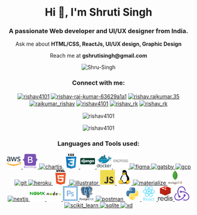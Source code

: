 <div>
<h1 align="center">Hi 👋, I'm Shruti Singh</h1>
<h3 align="center">A passionate Web developer and UI/UX designer from India.</h3>
  
<p align="center">Ask me about <b>HTML/CSS, ReactJs, UI/UX design, Graphic Design</b></p>
<p align="center">Reach me at <b>gshrutisingh@gmail.com</b></p>

<!-- <p align="center"> <a href="https://github.com/ryo-ma/github-profile-trophy"><img src="https://github-profile-trophy.vercel.app/?username=Shru-Singh" alt="Shru-Singh"/></a> </p> -->
<p align="center"> <img src="https://komarev.com/ghpvc/?username=Shru-Singh&label=Profile%20views&color=0e75b6&style=flat" alt="Shru-Singh" /> </p>

<h3 align="center">Connect with me:</h3>
<p align="center">
<a href="https://dev.to/rishav4101" target="blank"><img align="center" src="https://cdn.jsdelivr.net/npm/simple-icons@3.0.1/icons/dev-dot-to.svg" alt="rishav4101" height="30" width="40" /></a>
<a href="https://linkedin.com/in/rishav-raj-kumar-63629a1a1" target="blank"><img align="center" src="https://cdn.jsdelivr.net/npm/simple-icons@3.0.1/icons/linkedin.svg" alt="rishav-raj-kumar-63629a1a1" height="30" width="40" /></a>
<a href="https://fb.com/rishav.rajkumar.35" target="blank"><img align="center" src="https://cdn.jsdelivr.net/npm/simple-icons@3.0.1/icons/facebook.svg" alt="rishav.rajkumar.35" height="30" width="40" /></a>
<a href="https://instagram.com/rajkumar_rishav" target="blank"><img align="center" src="https://cdn.jsdelivr.net/npm/simple-icons@3.0.1/icons/instagram.svg" alt="rajkumar_rishav" height="30" width="40" /></a>
<a href="https://www.behance.net/rishav4101" target="blank"><img align="center" src="https://cdn.jsdelivr.net/npm/simple-icons@3.0.1/icons/behance.svg" alt="rishav4101" height="30" width="40" /></a>
<a href="https://www.codechef.com/users/rishav_rk" target="blank"><img align="center" src="https://cdn.jsdelivr.net/npm/simple-icons@3.1.0/icons/codechef.svg" alt="rishav_rk" height="30" width="40" /></a>
<a href="https://codeforces.com/profile/rishav_rk" target="blank"><img align="center" src="https://cdn.jsdelivr.net/npm/simple-icons@3.0.1/icons/codeforces.svg" alt="rishav_rk" height="30" width="40" /></a>
</p>

<p align="center"><img align="center" src="https://github-readme-stats.vercel.app/api/top-langs?username=rishav4101&show_icons=true&locale=en&layout=compact" alt="rishav4101" /></p>

<div >
<!-- <p style="display: flex;" display="flex" align="center" ><img align="center" src="https://github-readme-stats.vercel.app/api?username=rishav4101&show_icons=true&locale=en" alt="rishav4101" /></p> -->

<p align="center"><img align="center" src="https://github-readme-streak-stats.herokuapp.com/?user=rishav4101&" alt="rishav4101" /></p>
</div>
<h3 align="center">Languages and Tools used:</h3>
<p align="center"> <a href="https://aws.amazon.com" target="_blank"> <img src="https://raw.githubusercontent.com/devicons/devicon/master/icons/amazonwebservices/amazonwebservices-original-wordmark.svg" alt="aws" width="40" height="40"/> </a> <a href="https://getbootstrap.com" target="_blank"> <img src="https://raw.githubusercontent.com/devicons/devicon/master/icons/bootstrap/bootstrap-plain-wordmark.svg" alt="bootstrap" width="40" height="40"/> </a> <a href="https://www.chartjs.org" target="_blank"> <img src="https://www.chartjs.org/media/logo-title.svg" alt="chartjs" width="40" height="40"/> </a> <a href="https://www.w3schools.com/css/" target="_blank"> <img src="https://raw.githubusercontent.com/devicons/devicon/master/icons/css3/css3-original-wordmark.svg" alt="css3" width="40" height="40"/> </a> <a href="https://www.djangoproject.com/" target="_blank"> <img src="https://raw.githubusercontent.com/devicons/devicon/master/icons/django/django-original.svg" alt="django" width="40" height="40"/> </a> <a href="https://www.docker.com/" target="_blank"> <img src="https://raw.githubusercontent.com/devicons/devicon/master/icons/docker/docker-original-wordmark.svg" alt="docker" width="40" height="40"/> </a> <a href="https://expressjs.com" target="_blank"> <img src="https://raw.githubusercontent.com/devicons/devicon/master/icons/express/express-original-wordmark.svg" alt="express" width="40" height="40"/> </a> <a href="https://www.figma.com/" target="_blank"> <img src="https://www.vectorlogo.zone/logos/figma/figma-icon.svg" alt="figma" width="40" height="40"/> </a> <a href="https://www.gatsbyjs.com/" target="_blank"> <img src="https://www.vectorlogo.zone/logos/gatsbyjs/gatsbyjs-icon.svg" alt="gatsby" width="40" height="40"/> </a> <a href="https://cloud.google.com" target="_blank"> <img src="https://www.vectorlogo.zone/logos/google_cloud/google_cloud-icon.svg" alt="gcp" width="40" height="40"/> </a> <a href="https://git-scm.com/" target="_blank"> <img src="https://www.vectorlogo.zone/logos/git-scm/git-scm-icon.svg" alt="git" width="40" height="40"/> </a> <a href="https://heroku.com" target="_blank"> <img src="https://www.vectorlogo.zone/logos/heroku/heroku-icon.svg" alt="heroku" width="40" height="40"/> </a> <a href="https://www.w3.org/html/" target="_blank"> <img src="https://raw.githubusercontent.com/devicons/devicon/master/icons/html5/html5-original-wordmark.svg" alt="html5" width="40" height="40"/> </a> <a href="https://www.adobe.com/in/products/illustrator.html" target="_blank"> <img src="https://www.vectorlogo.zone/logos/adobe_illustrator/adobe_illustrator-icon.svg" alt="illustrator" width="40" height="40"/> </a> <a href="https://developer.mozilla.org/en-US/docs/Web/JavaScript" target="_blank"> <img src="https://raw.githubusercontent.com/devicons/devicon/master/icons/javascript/javascript-original.svg" alt="javascript" width="40" height="40"/> </a> <a href="https://www.linux.org/" target="_blank"> <img src="https://raw.githubusercontent.com/devicons/devicon/master/icons/linux/linux-original.svg" alt="linux" width="40" height="40"/> </a> <a href="https://materializecss.com/" target="_blank"> <img src="https://raw.githubusercontent.com/prplx/svg-logos/5585531d45d294869c4eaab4d7cf2e9c167710a9/svg/materialize.svg" alt="materialize" width="40" height="40"/> </a> <a href="https://www.mongodb.com/" target="_blank"> <img src="https://raw.githubusercontent.com/devicons/devicon/master/icons/mongodb/mongodb-original-wordmark.svg" alt="mongodb" width="40" height="40"/> </a> <a href="https://nextjs.org/" target="_blank"> <img src="https://cdn.worldvectorlogo.com/logos/nextjs-3.svg" alt="nextjs" width="40" height="40"/> </a> <a href="https://www.nginx.com" target="_blank"> <img src="https://raw.githubusercontent.com/devicons/devicon/master/icons/nginx/nginx-original.svg" alt="nginx" width="40" height="40"/> </a> <a href="https://nodejs.org" target="_blank"> <img src="https://raw.githubusercontent.com/devicons/devicon/master/icons/nodejs/nodejs-original-wordmark.svg" alt="nodejs" width="40" height="40"/> </a> <a href="https://www.photoshop.com/en" target="_blank"> <img src="https://raw.githubusercontent.com/devicons/devicon/master/icons/photoshop/photoshop-line.svg" alt="photoshop" width="40" height="40"/> </a> <a href="https://www.postgresql.org" target="_blank"> <img src="https://raw.githubusercontent.com/devicons/devicon/master/icons/postgresql/postgresql-original-wordmark.svg" alt="postgresql" width="40" height="40"/> </a> <a href="https://postman.com" target="_blank"> <img src="https://www.vectorlogo.zone/logos/getpostman/getpostman-icon.svg" alt="postman" width="40" height="40"/> </a> <a href="https://www.python.org" target="_blank"> <img src="https://raw.githubusercontent.com/devicons/devicon/master/icons/python/python-original.svg" alt="python" width="40" height="40"/> </a> <a href="https://reactjs.org/" target="_blank"> <img src="https://raw.githubusercontent.com/devicons/devicon/master/icons/react/react-original-wordmark.svg" alt="react" width="40" height="40"/> </a> <a href="https://redis.io" target="_blank"> <img src="https://raw.githubusercontent.com/devicons/devicon/master/icons/redis/redis-original-wordmark.svg" alt="redis" width="40" height="40"/> </a> <a href="https://redux.js.org" target="_blank"> <img src="https://raw.githubusercontent.com/devicons/devicon/master/icons/redux/redux-original.svg" alt="redux" width="40" height="40"/> </a> <a href="https://scikit-learn.org/" target="_blank"> <img src="https://upload.wikimedia.org/wikipedia/commons/0/05/Scikit_learn_logo_small.svg" alt="scikit_learn" width="40" height="40"/> </a> <a href="https://www.sqlite.org/" target="_blank"> <img src="https://www.vectorlogo.zone/logos/sqlite/sqlite-icon.svg" alt="sqlite" width="40" height="40"/> </a> <a href="https://www.adobe.com/products/xd.html" target="_blank"> <img src="https://cdn.worldvectorlogo.com/logos/adobe-xd.svg" alt="xd" width="40" height="40"/> </a> </p>


</div>
